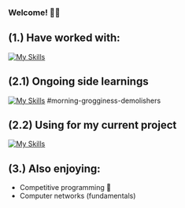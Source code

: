 ### Welcome! 👨‍💻

## (1.) Have worked with:
[![My Skills](https://skillicons.dev/icons?i=c,java,py,bash,docker,ansible,postgresql,html,js,css)](https://skillicons.dev)

## (2.1) Ongoing side learnings
[![My Skills](https://skillicons.dev/icons?i=docker,kali,azure,arch)](https://skillicons.dev)
#morning-grogginess-demolishers

## (2.2) Using for my current project
[![My Skills](https://skillicons.dev/icons?i=azure,python,flask,nginx)](https://skillicons.dev)

## (3.) Also enjoying:
- Competitive programming 🥊
- Computer networks (fundamentals)
